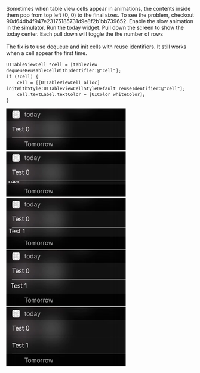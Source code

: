Sometimes when table view cells appear in animations, the contents inside them pop from top left (0, 0) to the final sizes. 
To see the problem, checkout 90d64db4f947e23175185731d9e8f2b1bb739652. Enable the slow animation in the simulator. Run the today widget. Pull down the screen to show the today center. Each pull down will toggle the the number of rows</br></br>
The fix is to use dequeue and init cells with reuse identifiers. It still works when a cell appear the first time.</br>
```
UITableViewCell *cell = [tableView dequeueReusableCellWithIdentifier:@"cell"];
if (!cell) {
    cell = [[UITableViewCell alloc] initWithStyle:UITableViewCellStyleDefault reuseIdentifier:@"cell"];
    cell.textLabel.textColor = [UIColor whiteColor];
}
```
![alt tag](https://raw.githubusercontent.com/keithyipkw/ios-animation-bug/master/screenshots.png)
